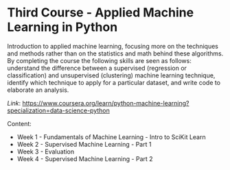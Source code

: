 # Third Course - Applied Machine Learning in Python

Introduction to applied machine learning, focusing more on the techniques and methods rather than on the statistics and math behind these algorithms. By completing the course the following skills are seen as follows: understand the difference between a supervised (regression or classification) and unsupervised (clustering) machine learning technique, identify which technique to apply for a particular dataset, and write code to elaborate an analysis. 

*Link*: https://www.coursera.org/learn/python-machine-learning?specialization=data-science-python

Content:
- Week 1 - Fundamentals of Machine Learning - Intro to SciKit Learn
- Week 2 - Supervised Machine Learning - Part 1
- Week 3 - Evaluation
- Week 4 - Supervised Machine Learning - Part 2
